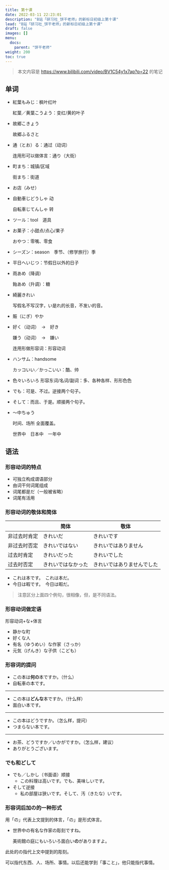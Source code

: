 ```yaml
---
title: 第十课
date: 2022-03-11 22:23:01
description: "B站「研习社_饼干老师」的新标日初级上第十课"
lead: "B站「研习社_饼干老师」的新标日初级上第十课"
draft: false
images: []
menu:
  docs:
    parent: "饼干老师"
weight: 200
toc: true
---
```


> 本文内容是 https://www.bilibili.com/video/BV1C54y1x7ap?p=22 的笔记

## 单词

- 紅葉もみじ：枫叶红叶

  紅葉／黄葉こうよう：变红/黄的叶子

- 故郷こきょう

  故郷ふるさと

- 通（とお）る：通过（动词）

  连用形可以做体言：通り（大街）

- 町まち：城镇/区域

  街まち：街道

- お店（みせ）

- 自動車じどうしゃ 动

  自転車じてんしゃ 转

- ツール：tool　道具

- お菓子：小甜点/点心/果子

  おやつ：零嘴、零食

- シーズン：season　季节、（修学旅行）季

- 平日へいじつ：节假日以外的日子

- 雨あめ（降调）

  飴あめ（升调）：糖

- 綺麗きれい

  写假名不写汉字，い是れ的长音，不发い的音。

- 賑（にぎ）やか

- 好く（动词）　→　好き

  嫌う（动词）　→　嫌い

  连用形做形容词：形容动词

- ハンサム：handsome

  カッコいい／かっこいい：酷、帅

- 色々いろいろ 形容东词/名词/副词：多、各种各样、形形色色

- でも：可是、不过。逆接两个句子。

- そして：而且、于是。顺接两个句子。

- ～中ちゅう

  时间、场所 全面覆盖。

  世界中　日本中　一年中


## 语法

### 形容动词的特点

- 可独立构成谓语部分
- 由词干何词尾组成
- 词尾都是だ（一般被省略）
- 词尾有活用

### 形容动词的敬体和简体

|              | 简体               | 敬体                       |
| ------------ | ------------------ | -------------------------- |
| 非过去时肯定 | きれいだ           | きれいです                 |
| 非过去时否定 | きれいではない     | きれいではありません       |
| 过去时肯定   | きれいだった       | きれいでした               |
| 过去时否定   | きれいではなかった | きれいではありませんでした |

- これは本です。　これは本だ。
- 今日は暇です。　今日は暇だ。

> 注意区分上面四个例句，很相像，但，是不同语法。

### 形容动词做定语

形容动词+な+体言

- 静かな町
- 好くな人
- 有名（ゆうめい）な作家（さっか）
- 元気（げんき）な子供（こども）

### 形容词的提问

- この本は**何の**本ですか。（什么）
- 自転車の本です。
---
- この本は**どんな**本ですか。（什么样）
- 面白い本です。
---
- この本はどうですか。（怎么样，提问）
- つまらない本です。
---
- お茶、どうですか／いかがですか。（怎么样，建议）
- ありがとうございます。

### でも和どして

- でも／しかし（书面语）顺接
  - この料理は高いです。でも、美味しいです。
- そして逆接
  - 私の部屋は狭いです。そして、汚（きたな）いです。

### 形容词后加の的一种形式

用「の」代表上文提到的体言，「の」是形式体言。

- 世界中の有名な作家の彫刻ですね。

  美術館の庭にもいろいろ面白い**の**がありますよ。

此处的の指代上文中提到的彫刻。

可以指代东西、人、场所、事情。以后还能学到「事こと」，他只能指代事情。
